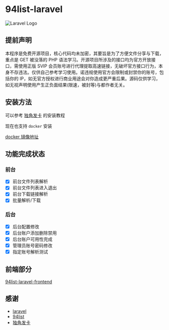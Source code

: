 # 94list-laravel

![Laravel Logo](https://raw.githubusercontent.com/laravel/art/master/logo-lockup/5%20SVG/2%20CMYK/1%20Full%20Color/laravel-logolockup-cmyk-red.svg)

## 提前声明

本程序是免费开源项目，核心代码均未加密，其要旨是为了方便文件分享与下载，重点是 GET 被没落的 PHP
语法学习。开源项目所涉及的接口均为官方开放接口，需使用正版 SVIP
会员账号进行代理提取高速链接，无破坏官方接口行为，本身不存违法。仅供自己参考学习使用。诺违规使用官方会限制或封禁你的账号，包括你的
IP，如无官方授权进行商业用途会对你造成更严重后果。源码仅供学习，如无视声明使用产生正负面结果(限速，被封等)与都作者无关。

## 安装方法

可以参考 [独角发卡](https://github.com/assimon/dujiaoka/wiki) 的安装教程

现在也支持 `docker` 安装

[docker 镜像地址](https://hub.docker.com/r/huankong233/94list-laravel)

## 功能完成状态

### 前台

- [x] 前台文件列表解析
- [x] 前台文件列表进入退出
- [x] 前台下载链接解析
- [x] 批量解析/下载

### 后台

- [x] 后台配置修改
- [x] 后台账户添加删除禁用
- [x] 后台账户可用性完成
- [x] 管理员账号密码修改
- [x] 指定账号解析测试

## 前端部分

[94list-laravel-frontend](https://github.com/huankong233/94list-laravel-frontend)

## 感谢

- [laravel](https://laravel.com)
- [94list](https://github.com/codehub666/94list)
- [独角发卡](https://github.com/assimon/dujiaoka)

